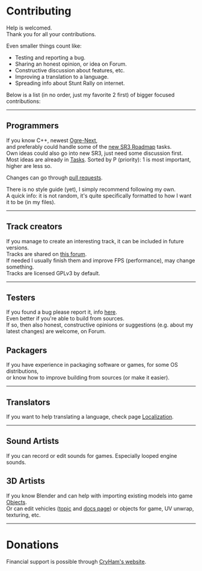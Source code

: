 
# Contributing

Help is welcomed.  
Thank you for all your contributions.

Even smaller things count like:
- Testing and reporting a bug.
- Sharing an honest opinion, or idea on Forum.
- Constructive discussion about features, etc.
- Improving a translation to a language.
- Spreading info about Stunt Rally on internet.


Below is a list (in no order, just my favorite 2 first)
of bigger focused contributions:

------------------------
## Programmers

If you know C++, newest [Ogre-Next](https://forums.ogre3d.org/viewforum.php?f=25),  
and preferably could handle some of the [new SR3 Roadmap](https://github.com/stuntrally/stuntrally3/blob/main/docs/Roadmap.md) tasks.  
Own ideas could also go into new SR3, just need some discussion first.  
Most ideas are already in [Tasks](https://stuntrally.tuxfamily.org/mantis/view_all_bug_page.php). Sorted by P (priority): 1 is most important, higher are less so.

Changes can go through [pull requests](https://github.com/stuntrally/stuntrally/pulls).  

There is no style guide (yet), I simply recommend following my own.  
A quick info: it is not random, it's quite specifically formatted to how I want it to be (in my files).

------------------------
## Track creators

If you manage to create an interesting track, it can be included in future versions.  
Tracks are shared on [this forum](https://forum.freegamedev.net/viewforum.php?f=80).  
If needed I usually finish them and improve FPS (performance), may change something.  
Tracks are licensed GPLv3 by default.

------------------------
## Testers

If you found a bug please report it, info [here](docs/troubleshooting.md).  
Even better if you're able to build from sources.  
If so, then also honest, constructive opinions or suggestions (e.g. about my latest changes) are welcome, on Forum.

## Packagers

If you have experience in packaging software or games, for some OS distributions,  
or know how to improve building from sources (or make it easier).

------------------------
## Translators

If you want to help translating a language, check page [Localization](docs/localization.md).

------------------------
## Sound Artists

If you can record or edit sounds for games. Especially looped engine sounds.

## 3D Artists

If you know Blender and can help with importing existing models into game [Objects](docs/objects.md).  
Or can edit vehicles ([topic](https://forum.freegamedev.net/viewtopic.php?f=80&t=18526) and [docs page](docs/carmodeling.md)) or objects for game, UV unwrap, texturing, etc.


------------------------
# Donations

Financial support is possible through [CryHam's website](https://cryham.tuxfamily.org/donate/).
